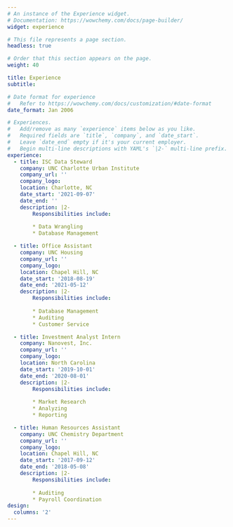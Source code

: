 ```yaml
---
# An instance of the Experience widget.
# Documentation: https://wowchemy.com/docs/page-builder/
widget: experience

# This file represents a page section.
headless: true

# Order that this section appears on the page.
weight: 40

title: Experience
subtitle:

# Date format for experience
#   Refer to https://wowchemy.com/docs/customization/#date-format
date_format: Jan 2006

# Experiences.
#   Add/remove as many `experience` items below as you like.
#   Required fields are `title`, `company`, and `date_start`.
#   Leave `date_end` empty if it's your current employer.
#   Begin multi-line descriptions with YAML's `|2-` multi-line prefix.
experience:
  - title: ISC Data Steward
    company: UNC Charlotte Urban Institute
    company_url: ''
    company_logo:
    location: Charlotte, NC
    date_start: '2021-09-07'
    date_end: ''
    description: |2-
        Responsibilities include:
        
        * Data Wrangling
        * Database Management

  - title: Office Assistant
    company: UNC Housing
    company_url: ''
    company_logo:
    location: Chapel Hill, NC
    date_start: '2018-08-19'
    date_end: '2021-05-12'
    description: |2-
        Responsibilities include:
        
        * Database Management
        * Auditing
        * Customer Service

  - title: Investment Analyst Intern
    company: Nanovest, Inc.
    company_url: ''
    company_logo:
    location: North Carolina
    date_start: '2019-10-01'
    date_end: '2020-08-01'
    description: |2-
        Responsibilities include:
        
        * Market Research
        * Analyzing
        * Reporting

  - title: Human Resources Assistant
    company: UNC Chemistry Department
    company_url: ''
    company_logo:
    location: Chapel Hill, NC
    date_start: '2017-09-12'
    date_end: '2018-05-08'
    description: |2-
        Responsibilities include:
        
        * Auditing
        * Payroll Coordination
design:
  columns: '2'
---
```

